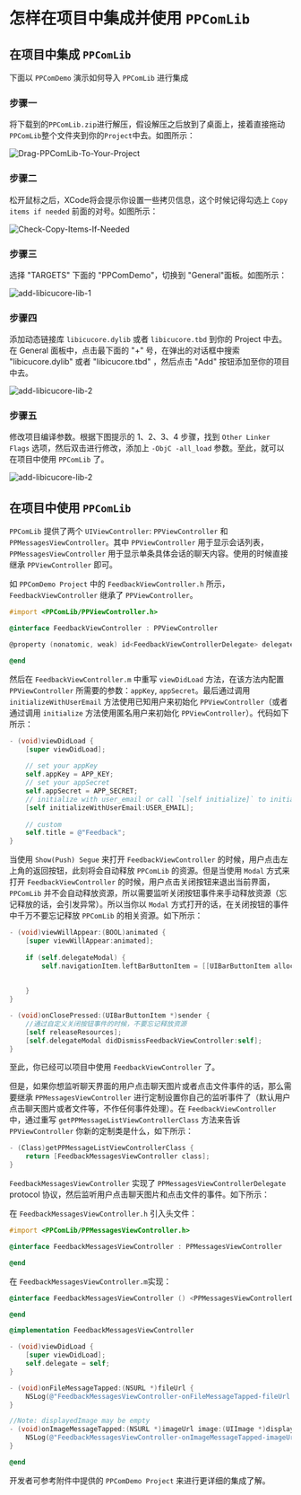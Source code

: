# 怎样在项目中集成并使用 `PPComLib`

## 在项目中集成 `PPComLib`

下面以 `PPComDemo` 演示如何导入 `PPComLib` 进行集成

### 步骤一
将下载到的`PPComLib.zip`进行解压，假设解压之后放到了桌面上，接着直接拖动`PPComLib`整个文件夹到你的`Project`中去。如图所示：

![Drag-PPComLib-To-Your-Project](img/integrate-ppcomlib-1.png)

### 步骤二
松开鼠标之后，XCode将会提示你设置一些拷贝信息，这个时候记得勾选上 `Copy items if needed` 前面的对号。如图所示：

![Check-Copy-Items-If-Needed](img/integrate-ppcomlib-2.png)

### 步骤三
选择 "TARGETS" 下面的 "PPComDemo"，切换到 "General"面板。如图所示：

![add-libicucore-lib-1](img/integrate-ppcomlib-3.png)

### 步骤四
添加动态链接库 `libicucore.dylib` 或者 `libicucore.tbd` 到你的 Project 中去。在 General 面板中，点击最下面的 "+" 号，在弹出的对话框中搜索 "libicucore.dylib" 或者 "libicucore.tbd" ，然后点击 "Add" 按钮添加至你的项目中去。

![add-libicucore-lib-2](img/integrate-ppcomlib-4.png)

### 步骤五
修改项目编译参数。根据下图提示的 1、2、3、4 步骤，找到 `Other Linker Flags` 选项，然后双击进行修改，添加上 `-ObjC -all_load` 参数。至此，就可以在项目中使用 `PPComLib` 了。

![add-libicucore-lib-2](img/integrate-ppcomlib-5.png)

## 在项目中使用 `PPComLib`

`PPComLib` 提供了两个 `UIViewController`: `PPViewController` 和 `PPMessagesViewController`。其中 `PPViewController` 用于显示会话列表，`PPMessagesViewController` 用于显示单条具体会话的聊天内容。使用的时候直接继承 `PPViewController` 即可。

如 `PPComDemo Project` 中的 `FeedbackViewController.h` 所示，`FeedbackViewController` 继承了 `PPViewController`。

```objective-c
#import <PPComLib/PPViewController.h>

@interface FeedbackViewController : PPViewController

@property (nonatomic, weak) id<FeedbackViewControllerDelegate> delegateModal;

@end
```

然后在 `FeedbackViewController.m` 中重写 `viewDidLoad` 方法，在该方法内配置 `PPViewController` 所需要的参数：`appKey`, `appSecret`。最后通过调用 `initializeWithUserEmail` 方法使用已知用户来初始化 `PPViewController`（或者通过调用 `initialize` 方法使用匿名用户来初始化 `PPViewController`）。代码如下所示：

```objective-c
- (void)viewDidLoad {
    [super viewDidLoad];
    
    // set your appKey
    self.appKey = APP_KEY;
    // set your appSecret
    self.appSecret = APP_SECRET;
    // initialize with user_email or call `[self initialize]` to initialize with anonymous user.
    [self initializeWithUserEmail:USER_EMAIL];
    
    // custom
    self.title = @"Feedback";
}
```

当使用 `Show(Push) Segue` 来打开 `FeedbackViewController` 的时候，用户点击左上角的返回按钮，此刻将会自动释放 `PPComLib` 的资源。但是当使用 `Modal` 方式来打开 `FeedbackViewController` 的时候，用户点击关闭按钮来退出当前界面，`PPComLib` 并不会自动释放资源，所以需要监听关闭按钮事件来手动释放资源（忘记释放的话，会引发异常）。所以当你以 `Modal` 方式打开的话，在关闭按钮的事件中千万不要忘记释放 `PPComLib` 的相关资源。如下所示：

```objective-c
- (void)viewWillAppear:(BOOL)animated {
    [super viewWillAppear:animated];
    
    if (self.delegateModal) {
        self.navigationItem.leftBarButtonItem = [[UIBarButtonItem alloc] initWithBarButtonSystemItem:UIBarButtonSystemItemStop
                                                                                              target:self
                                                                                              action:@selector(onClosePressed:)];
    }
}

- (void)onClosePressed:(UIBarButtonItem *)sender {
    //通过自定义关闭按钮事件的时候，不要忘记释放资源
    [self releaseResources];
    [self.delegateModal didDismissFeedbackViewController:self];
}
```

至此，你已经可以项目中使用 `FeedbackViewController` 了。

但是，如果你想监听聊天界面的用户点击聊天图片或者点击文件事件的话，那么需要继承 `PPMessagesViewController` 进行定制设置你自己的监听事件了（默认用户点击聊天图片或者文件等，不作任何事件处理）。在 `FeedbackViewController` 中，通过重写 `getPPMessageListViewControllerClass` 方法来告诉 `PPViewController` 你新的定制类是什么，如下所示：

```objective-c
- (Class)getPPMessageListViewControllerClass {
    return [FeedbackMessagesViewController class];
}
```

`FeedbackMessagesViewController` 实现了 `PPMessagesViewControllerDelegate` protocol 协议，然后监听用户点击聊天图片和点击文件的事件。如下所示：

在 `FeedbackMessagesViewController.h` 引入头文件：

```objective-c
#import <PPComLib/PPMessagesViewController.h>

@interface FeedbackMessagesViewController : PPMessagesViewController

@end
```

在 `FeedbackMessagesViewController.m`实现： 

```objective-c
@interface FeedbackMessagesViewController () <PPMessagesViewControllerDelegate>

@end

@implementation FeedbackMessagesViewController

- (void)viewDidLoad {
    [super viewDidLoad];
    self.delegate = self;
}

- (void)onFileMessageTapped:(NSURL *)fileUrl {
    NSLog(@"FeedbackMessagesViewController-onFileMessageTapped-fileUrl:%@", fileUrl);
}

//Note: displayedImage may be empty
- (void)onImageMessageTapped:(NSURL *)imageUrl image:(UIImage *)displayedImage {
    NSLog(@"FeedbackMessagesViewController-onImageMessageTapped-imageUrl:%@", imageUrl);
}

@end
```

开发者可参考附件中提供的 `PPComDemo Project` 来进行更详细的集成了解。